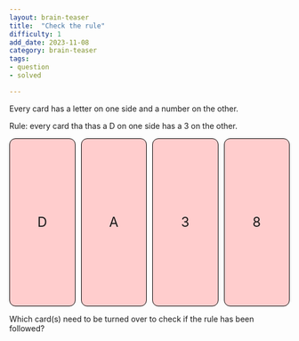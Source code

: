 ```yaml
---
layout: brain-teaser
title:  "Check the rule"
difficulty: 1
add_date: 2023-11-08
category: brain-teaser
tags:
- question
- solved

---
```


<style>
.cards {
    display: flex;
    gap: 10px;
	margin-bottom: 10px;
}
.card {
    width: 163px;
    height: 300px;
    border: 1px solid black;
    border-radius: 11px;
    display: grid;
    place-items: center;
    font-size: x-large;
    background-color: #ffcdcd;
}
</style>

Every card has a letter on one side and a number on the other. 

Rule: every card tha thas a D on one side has a 3 on the other.

<div class="cards">
	<div class="card">D</div>
	<div class="card">A</div>
	<div class="card">3</div>
	<div class="card">8</div>
 </div>

Which card(s) need to be turned over to check if the rule has been followed?
